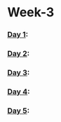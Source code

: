 # Week-3

### [Day 1](https://github.com/freecodingbootcamp/Week-3/tree/master/Day-1):

### [Day 2](https://github.com/freecodingbootcamp/Week-3/tree/master/Day-2):

### [Day 3](https://github.com/freecodingbootcamp/Week-3/tree/master/Day-3):

### [Day 4](https://github.com/freecodingbootcamp/Week-3/tree/master/Day-4):

### [Day 5](https://github.com/freecodingbootcamp/Week-3/tree/master/Day-5):
